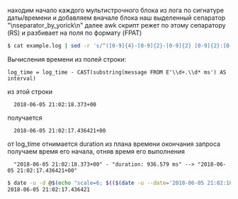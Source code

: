 находим начало каждого мультистрочного блока из лога по сигнатуре даты/времени и добавляем вначале блока наш выделенный сепаратор "\nseparator_by_yorick\n"
далее awk скрипт режет по этому сепаратору (RS) и разбивает на поля по формату (FPAT)

```bash
$ cat example.log | sed -r 's/^([0-9]{4}-[0-9]{2}-[0-9]{2} [0-9]{2}:[0-9]{2}:[0-9]{2}\.[0-9]{3} .*)$/\nseparator_by_yorick\n\1/' | awk -f prog.awk >/dev/null
```

Вычисления времени из полей строки:
```
log_time = log_time - CAST(substring(message FROM E'\\d+.\\d* ms') AS interval)
```

из этой строки
```
  2018-06-05 21:02:18.373+00
```
получается
```
  2018-06-05 21:02:17.436421+00
```
от log_time отнимается duration из плана
времени окончания запроса получаем время его начала, отняв время его выполнения
```
  "2018-06-05 21:02:18.373+00" - "duration: 936.579 ms" --> "2018-06-05 21:02:17.436421+00"
  ```

```bash
$ date -u -d @$(echo "scale=6; $(($(date -u --date='2018-06-05 21:02:18.373+00' +'%s%6N') - $(date -u --date='1970-01-01 21:02:00.936579' +'%6N')))/1000000" | bc) +"%Y-%m-%d %H:%M:%S.%6N"
2018-06-05 21:02:17.436421
```
